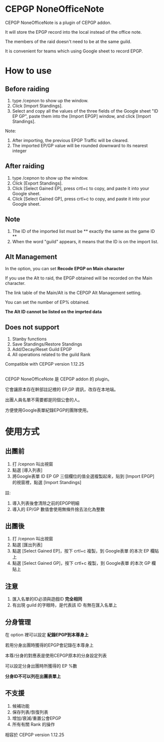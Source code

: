 # CEPGP NoneOfficeNote

CEPGP NoneOfficeNote is a plugin of CEPGP addon.

It will store the EPGP record into the local instead of the office note.

The members of the raid doesn't need to be at the same guild.

It is convenient for teams which using Google sheet to record EPGP.

# How to use
## Before raiding
1. type /cepnon to show up the window.
2. Click [Import Standings].
3. Select and copy all the values ​​of the three fields of the Google sheet "ID EP GP", paste them into the [Import EPGP] window, and click [Import Standings].

Note: 
1. After importing, the previous EPGP Traffic will be cleared.
2. The imported EP/GP value will be rounded downward to its nearest integer

## After raiding
1. type /cepnon to show up the window.
2. Click [Export Standings]. 
3. Click [Select Gained EP], press crtl+c to copy, and paste it into your Google sheet.
4. Click [Select Gained GP], press crtl+c to copy, and paste it into your Google sheet.

## Note
1. The ID of the imported list must be ** exactly the same as the game ID **
2. When the word "guild" appears, it means that the ID is on the import list.

## Alt Management
In the option, you can set **Recode EPGP on Main character**

If you use the Alt to raid, the EPGP obtained will be recorded on the Main character.

The link table of the Main/Alt is the CEPGP Alt Management setting.

You can set the number of EP% obtained.

**The Alt ID cannot be listed on the imprted data**

## Does not support
1. Stanby functions
2. Save Standings/Restore Standings
3. Add/Decay/Reset Guild EPGP
4. All operations related to the guild Rank

Compatible with CEPGP version 1.12.25

##

CEPGP NoneOfficeNote 是 CEPGP addon 的 plugin。

它會讓原本存在幹部註記裡的 EP,GP 資訊，改存在本地端。

出團人員名單不需要都是同個公會的人。

方便使用Google表單紀錄EPGP的團隊使用。

# 使用方式
## 出團前
1. 打 /cepnon 叫出視窗
2. 點選 [導入列表] 
3. 將Google表單 ID EP GP 三個欄位的值全選複製起來，貼到 [Import EPGP] 的視窗裡，點選 [Import Standings]

註: 
1. 導入列表後會清除之前的EPGP明細
2. 導入的 EP/GP 數值會使用無條件捨去法化為整數

## 出團後
1. 打 /cepnon 叫出視窗
2. 點選 [匯出列表]
3. 點選 [Select Gained EP]，按下 crtl+c 複製，到 Google表單 的本次 EP 欄貼上
4. 點選 [Select Gained GP]，按下 crtl+c 複製，到 Google表單 的本次 GP 欄貼上

## 注意
1. 匯入名單的ID必須與遊戲ID **完全相同**
2. 有出現 guild 的字眼時，是代表該 ID 有無在匯入名單上

## 分身管理
在 option 裡可以設定 **紀錄EPGP到本尊身上**

若用分身出團時獲得的EPGP會記錄在本尊身上

本尊/分身的對應表是使用CEPGP原本的分身設定列表

可以設定分身出團時所獲得的 EP %數

**分身ID不可以列在出團表單上**

## 不支援
1. 候補功能
2. 保存列表/恢復列表
3. 增加/衰減/重置公會EPGP
4. 所有有關 Rank 的操作

相容於 CEPGP version 1.12.25
